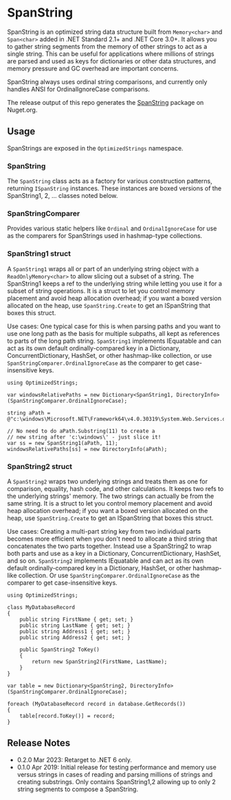 # SpanString
SpanString is an optimized string data structure built from `Memory<char>` and `Span<char>` added in .NET Standard 2.1+ and .NET Core 3.0+. It allows you to gather string segments from the memory of other strings to act as a single string. This can be useful for applications where millions of strings are parsed and used as keys for dictionaries or other data structures, and memory pressure and GC overhead are important concerns.

SpanString always uses ordinal string comparisons, and currently only handles ANSI for OrdinalIgnoreCase comparisons.

The release output of this repo generates the [SpanString](https://www.nuget.org/packages/SpanString/) package on Nuget.org.

## Usage
SpanStrings are exposed in the `OptimizedStrings` namespace.

### SpanString
The `SpanString` class acts as a factory for various construction patterns, returning `ISpanString` instances. These instances are boxed versions of the SpanString1, 2, ... classes noted below.

### SpanStringComparer
Provides various static helpers like `Ordinal` and `OrdinalIgnoreCase` for use as the comparers for SpanStrings used in hashmap-type collections.

### SpanString1 struct
A `SpanString1` wraps all or part of an underlying string object with a `ReadOnlyMemory<char>` to allow slicing out a subset of a string. The SpanString1 keeps a ref to the underlying string while letting you use it for a subset of string operations. It is a struct to let you control memory placement and avoid heap allocation overhead; if you want a boxed version allocated on the heap, use `SpanString.Create` to get an ISpanString that boxes this struct.

Use cases: One typical case for this is when parsing paths and you want to use one long path as the basis for multiple subpaths, all kept as references to parts of the long path string. `SpanString1` implements IEquatable and can act as its own default ordinally-compared key in a Dictionary, ConcurrentDictionary, HashSet, or other hashmap-like collection, or use `SpanStringComparer.OrdinalIgnoreCase` as the comparer to get case-insensitive keys.

```
using OptimizedStrings;

var windowsRelativePaths = new Dictionary<SpanString1, DirectoryInfo>(SpanStringComparer.OrdinalIgnoreCase);

string aPath = @"c:\windows\Microsoft.NET\Framework64\v4.0.30319\System.Web.Services.dll";

// No need to do aPath.Substring(11) to create a
// new string after 'c:\windows\' - just slice it!
var ss = new SpanString1(aPath, 11);
windowsRelativePaths[ss] = new DirectoryInfo(aPath);
```

### SpanString2 struct
A `SpanString2` wraps two underlying strings and treats them as one for comparison, equality, hash code, and other calculations. It keeps two refs to the underlying strings' memory. The two strings can actually be from the same string. It is a struct to let you control memory placement and avoid heap allocation overhead; if you want a boxed version allocated on the heap, use `SpanString.Create` to get an ISpanString that boxes this struct.

Use cases: Creating a multi-part string key from two individual parts becomes more efficient when you don't need to allocate a third string that concatenates the two parts together. Instead use a SpanString2 to wrap both parts and use as a key in a Dictionary, ConcurrentDictionary, HashSet, and so on. `SpanString2` implements IEquatable and can act as its own default ordinally-compared key in a Dictionary, HashSet, or other hashmap-like collection. Or use `SpanStringComparer.OrdinalIgnoreCase` as the comparer to get case-insensitive keys.

```
using OptimizedStrings;

class MyDatabaseRecord
{
    public string FirstName { get; set; }
    public string LastName { get; set; }
    public string Address1 { get; set; }
    public string Address2 { get; set; }

    public SpanString2 ToKey()
    {
        return new SpanString2(FirstName, LastName);
    }
}

var table = new Dictionary<SpanString2, DirectoryInfo>(SpanStringComparer.OrdinalIgnoreCase);

foreach (MyDatabaseRecord record in database.GetRecords())
{
    table[record.ToKey()] = record;
}
```

## Release Notes

* 0.2.0 Mar 2023: Retarget to .NET 6 only.
* 0.1.0 Apr 2019: Initial release for testing performance and memory use versus strings in cases of reading and parsing millions of strings and creating substrings. Only contains SpanString1,2 allowing up to only 2 string segments to compose a SpanString.
